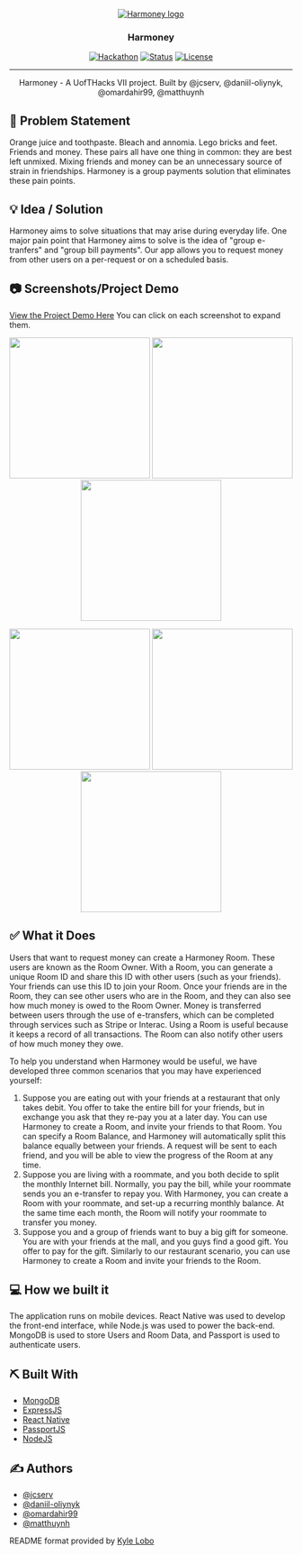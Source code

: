 <p align="center">
  <a href="" rel="noopener">
 <img src="https://user-images.githubusercontent.com/19757152/72677997-e3738100-3a6f-11ea-8974-e8bdc870d9a0.png" alt="Harmoney logo"></a>
</p>
<h3 align="center">Harmoney</h3>

<div align="center">

  [![Hackathon](https://img.shields.io/badge/hackathon-name-orange.svg)](https://uofthacks.com/) 
  [![Status](https://img.shields.io/badge/status-complete-success.svg)]() 
  [![License](https://img.shields.io/badge/license-GPL-blue.svg)](LICENSE.md)

</div>

---

<p align="center"> Harmoney - A UofTHacks VII project. Built by @jcserv, @daniil-oliynyk, @omardahir99, @matthuynh
    <br> 
</p>

## 🧐 Problem Statement <a name = "problem_statement"></a>
Orange juice and toothpaste. Bleach and annomia. Lego bricks and feet. Friends and money. These pairs all have one thing in common: they are best left unmixed. Mixing friends and money can be an unnecessary source of strain in friendships. Harmoney is a group payments solution that eliminates these pain points.

<!-- ## 📝 Table of Contents
- [Problem Statement](#problem_statement)
- [Idea / Solution](#idea)
- [Dependencies / Limitations](#limitations)
- [Future Scope](#future_scope)
- [Setting up a local environment](#getting_started)
- [Usage](#usage)
- [Technology Stack](#tech_stack)
- [Authors](#authors) -->

## 💡 Idea / Solution <a name = "idea"></a>
Harmoney aims to solve situations that may arise during everyday life. One major pain point that Harmoney aims to solve is the idea of "group e-tranfers" and "group bill payments". Our app allows you to request money from other users on a per-request or on a scheduled basis.

## 📷 Screenshots/Project Demo <a name="screenshots"></a>
[View the Project Demo Here](https://youtu.be/s13y0c__6u4)
You can click on each screenshot to expand them.

<p style="text-align:center;">
  <img src="https://user-images.githubusercontent.com/19757152/73596160-e9487800-44ed-11ea-9df0-b11131c552bc.PNG" width="250" />
  <img src="https://user-images.githubusercontent.com/19757152/73596168-f6656700-44ed-11ea-8b3a-725600a29207.PNG" width="250" /> 
  <img src="https://user-images.githubusercontent.com/19757152/73596305-e00bdb00-44ee-11ea-85b2-4203cce89f2f.PNG" width="250" /> 
</p>


<p style="text-align:center;">
  <img src="https://user-images.githubusercontent.com/19757152/73596239-99b67c00-44ee-11ea-85fa-edf3f22e380e.PNG" width="250" /> 
  <img src="https://user-images.githubusercontent.com/19757152/73596253-b488f080-44ee-11ea-823b-32404936b0c2.PNG" width="250" />
  <img src="https://user-images.githubusercontent.com/19757152/73596282-cc607480-44ee-11ea-893e-e21688eecab2.PNG" width="250" /> 
</p>


<!-- ## 💡 Inspiration <a name = "inspiration"></a> -->

## ✅ What it Does <a name = "inspiration"></a>
Users that want to request money can create a Harmoney Room. These users are known as the Room Owner. With a Room, you can generate a unique Room ID and share this ID with other users (such as your friends). Your friends can use this ID to join your Room. Once your friends are in the Room, they can see other users who are in the Room, and they can also see how much money is owed to the Room Owner. Money is transferred between users through the use of e-transfers, which can be completed through services such as Stripe or Interac. Using a Room is useful because it keeps a record of all transactions. The Room can also notify other users of how much money they owe.

To help you understand when Harmoney would be useful, we have developed three common scenarios that you may have experienced yourself:
1. Suppose you are eating out with your friends at a restaurant that only takes debit. You offer to take the entire bill for your friends, but in exchange you ask that they re-pay you at a later day. You can use Harmoney to create a Room, and invite your friends to that Room. You can specify a Room Balance, and Harmoney will automatically split this balance equally between your friends. A request will be sent to each friend, and you will be able to view the progress of the Room at any time.
2. Suppose you are living with a roommate, and you both decide to split the monthly Internet bill. Normally, you pay the bill, while your roommate sends you an e-transfer to repay you. With Harmoney, you can create a Room with your roommate, and set-up a recurring monthly balance. At the same time each month, the Room will notify your roommate to transfer you money.
3. Suppose you and a group of friends want to buy a big gift for someone. You are with your friends at the mall, and you guys find a good gift. You offer to pay for the gift. Similarly to our restaurant scenario, you can use Harmoney to create a Room and invite your friends to the Room.


## 💻 How we built it <a name = "inspiration"></a>
The application runs on mobile devices. React Native was used to develop the front-end interface, while Node.js was used to power the back-end. MongoDB is used to store Users and Room Data, and Passport is used to authenticate users.

<!-- ## 🏁 Getting Started <a name = "getting_started"></a>
These instructions will get you a copy of the project up and running on your local machine for development 
and testing purposes. See [deployment](#deployment) for notes on how to deploy the project on a live system.

### Prerequisites

What things you need to install the software and how to install them.

### Installing

A step by step series of examples that tell you how to get a development env running.

Say what the step will be

## 🎈 Usage <a name="usage"></a>
Add notes about how to use the system. -->

## ⛏️ Built With <a name = "tech_stack"></a>
- [MongoDB](https://www.mongodb.com/)
- [ExpressJS](https://expressjs.com/)
- [React Native](https://facebook.github.io/react-native/)
- [PassportJS](http://www.passportjs.org/)
- [NodeJS](https://nodejs.org/en/)

## ✍️ Authors <a name = "authors"></a>
- [@jcserv](https://github.com/jcserv)
- [@daniil-oliynyk](https://github.com/daniil-oliynyk)
- [@omardahir99](https://github.com/omardahir99)
- [@matthuynh](https://github.com/matthuynh)

README format provided by [Kyle Lobo](https://github.com/kylelobo/The-Documentation-Compendium)
